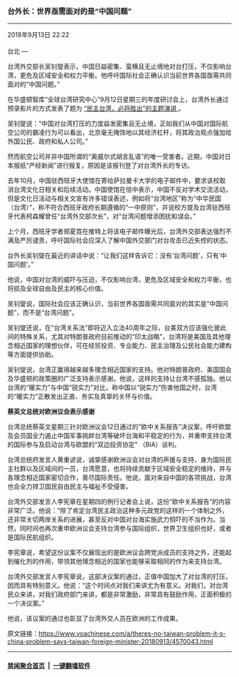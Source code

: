 ### 台外长：世界亟需面对的是“中国问题”
------------------------

<div class="published">
 <span class="date" title="中国时间">
  <time datetime="2018-09-13T22:22:10+08:00">
   2018年9月13日 22:22
  </time>
 </span>
</div>
<br/>
<div class="wsw">
 <span class="dateline">
  台北 —
 </span>
 <p>
  台湾外交部长吴钊燮表示，中国日益密集、蛮横且无止境地对台打压，不仅影响台湾，更危及区域安全和权力平衡。他呼吁国际社会正确认识当前世界各国亟需共同面对的“中国问题。”
 </p>
 <p>
  在华盛顿智库“全球台湾研究中心”9月12日星期三的年度研讨会上，台湾外长通过预录影片的方式发表了题为
  <a class="wsw__a" href="https://www.youtube.com/watch?v=mcD1VdggfO8&amp;feature=youtu.be" target="_blank">
   “民主台湾，必将胜出”的主题演讲
  </a>
  。
 </p>
 <p>
  吴钊燮说：“中国对台湾打压的力度益发密集且无止境，正如我们从中国对国际航空公司的霸凌行为可以看出，北京毫无掩饰地以其经济杠杆，将其政治观点强加给外国公民、政府和私人公司。”
 </p>
 <p>
  然而航空公司并非中国所谓的“奥威尔式胡言乱语”的唯一受害者。近期，中国对日本报纸“产经新闻”进行报复，原因是该报刊登了对台湾外长的专访。
 </p>
 <p>
  去年10月，中国驻西班牙大使馆在寄给萨拉曼卡大学的电子邮件中，要求该校取消台湾文化日相关和后续活动。中国使馆在信中表示，中国不反对学术交流活动，但是文化日活动与相关文宣有许多错误表述，例如将“台湾地区”称为“中华民国（台湾）”，称不符合西班牙政府长期遵循的“一中原则”，并说校方提及台湾驻西班牙代表柯森耀曾任“台湾外交部次长”，对“台湾问题增添困扰和误会。”
 </p>
 <p>
  上个月，西班牙学者郑夏霓在推特上将该电子邮件曝光后，台湾外交部表达强烈不满及严厉谴责，呼吁国际社会应深入了解中国外交部门对台攻击已近失控的状态。
 </p>
 <p>
  台外长吴钊燮在最近的讲话中说：“让我们这样告诉它：没有‘台湾问题’，只有‘中国问题’。”
 </p>
 <p>
  他说，中国对台湾的威吓与压迫，不仅影响台湾，更危及区域安全和权力平衡，也将损及全球自由及民主的核心价值。
 </p>
 <p>
  吴钊燮说，国际社会应该正确认识，当前世界各国亟需共同面对的其实是“中国问题”，而不是“台湾问题”。
 </p>
 <p>
  吴钊燮还说，在“台湾关系法”即将迈入立法40周年之际，台美双方应该强化彼此间的特殊关系，尤其对特朗普政府目前推动的“印太战略”，台湾将是美国及其他理念相近国家的理想伙伴，可在经贸投资、专业能力、民主治理及公民社会能力建构等方面提供协助。
 </p>
 <p>
  吴钊燮说，台湾正赢得越来越多理念相近国家的支持。他对特朗普政府、美国国会及华盛顿的政策圈的广泛支持表示感谢。他说，这样的支持让台湾不感孤独。他以台湾的“暖实力”与中国“锐实力”对比，称中国以“锐实力”伤害他国之时，台湾的“暖实力”正散发出正直、务实及真挚的关怀与价值。
 </p>
 <p>
  <strong>
   蔡英文总统对欧洲议会表示感谢
  </strong>
 </p>
 <p>
  台湾总统蔡英文星期三针对欧洲议会12日通过的“欧中关系报告”决议案，呼吁欧盟及会员国全力遏止中国军事挑衅台湾等破坏台海和平稳定的行为，并重申支持台湾的国际参与及启动台湾与欧盟的“双边投资协定” （BIA）谈判。
 </p>
 <p>
  台湾总统府发言人黄重谚说，诚挚感谢欧洲议会对台湾的声援与支持，身为国际民主社群以及区域间的一员，台湾愿意，也将持续贡献于区域安全稳定的维持，并与各理念相近国家密切合作，善尽国际责任。他说，面对来自中国的各项挑战，台湾也会全力捍卫国民自由民主与福祉不受侵害。
 </p>
 <p>
  台湾外交部发言人李宪章在星期四的例行记者会上说，这份“欧中关系报告”的内容非常广泛。他说：“除了肯定台湾民主政治这种多元政党的这样的一个体制之外，还非常关切两岸关系的进展，甚至反对中国对台海实施武力恫吓的不当作为。当然，同时间也再次重申欧洲议会支持台湾参与国际组织，世界卫生组织也好，或者是国际民航组织。
 </p>
 <p>
  李宪章说，希望这份议案不仅展现出的是欧洲议会跨党派成员的支持之外，还能起到催化剂的作用，带领其他理念相近的国家也能够采取相同的作为来支持台湾。
 </p>
 <p>
  台湾外交部发言人李宪章说，这部决议案的通过，正值中国加大了对台湾的打压，因而具有特别意义。他说：“这个时间点对我们来讲尤为有意义。对我们，对台湾民众来讲，对我们政府部门来讲，都是非常激励，非常具有鼓励作用，正面积极的一个决议案。”
 </p>
 <p>
  他说，该议案的通过也彰显了台湾外交人员在欧洲的工作成果。
 </p>
</div>

原文链接：https://www.voachinese.com/a/theres-no-taiwan-problem-it-s-china-problem-says-taiwan-foreign-minister-20180913/4570043.html


------------------------
#### [禁闻聚合首页](https://github.com/gfw-breaker/banned-news/blob/master/README.md) &nbsp;|&nbsp;  [一键翻墙软件](https://github.com/gfw-breaker/nogfw/blob/master/README.md)